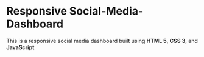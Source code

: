 # Responsive Social-Media-Dashboard

This is a responsive social media dashboard built using **HTML 5**, **CSS 3**, and **JavaScript**

